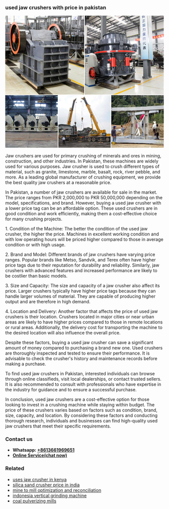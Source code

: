 <h3>used jaw crushers with price in pakistan</h3><img src='1708663789.jpg' alt=''><p>Jaw crushers are used for primary crushing of minerals and ores in mining, construction, and other industries. In Pakistan, these machines are widely used for various purposes. Jaw crusher is used to crush different types of material, such as granite, limestone, marble, basalt, rock, river pebble, and more. As a leading global manufacturer of crushing equipment, we provide the best quality jaw crushers at a reasonable price.</p><p>In Pakistan, a number of jaw crushers are available for sale in the market. The price ranges from PKR 2,000,000 to PKR 50,000,000 depending on the model, specifications, and brand. However, buying a used jaw crusher with a lower price tag can be an affordable option. These used crushers are in good condition and work efficiently, making them a cost-effective choice for many crushing projects.</p><p>1. Condition of the Machine: The better the condition of the used jaw crusher, the higher the price. Machines in excellent working condition and with low operating hours will be priced higher compared to those in average condition or with high usage.</p><p>2. Brand and Model: Different brands of jaw crushers have varying price ranges. Popular brands like Metso, Sandvik, and Terex often have higher price tags due to their reputation for durability and reliability. Similarly, jaw crushers with advanced features and increased performance are likely to be costlier than basic models.</p><p>3. Size and Capacity: The size and capacity of a jaw crusher also affect its price. Larger crushers typically have higher price tags because they can handle larger volumes of material. They are capable of producing higher output and are therefore in high demand.</p><p>4. Location and Delivery: Another factor that affects the price of used jaw crushers is their location. Crushers located in major cities or near urban areas are likely to have higher prices compared to those in remote locations or rural areas. Additionally, the delivery cost for transporting the machine to the desired location will also influence the overall price.</p><p>Despite these factors, buying a used jaw crusher can save a significant amount of money compared to purchasing a brand new one. Used crushers are thoroughly inspected and tested to ensure their performance. It is advisable to check the crusher's history and maintenance records before making a purchase.</p><p>To find used jaw crushers in Pakistan, interested individuals can browse through online classifieds, visit local dealerships, or contact trusted sellers. It is also recommended to consult with professionals who have expertise in the industry for guidance and to ensure a successful purchase.</p><p>In conclusion, used jaw crushers are a cost-effective option for those looking to invest in a crushing machine while staying within budget. The price of these crushers varies based on factors such as condition, brand, size, capacity, and location. By considering these factors and conducting thorough research, individuals and businesses can find high-quality used jaw crushers that meet their specific requirements.</p><h3>Contact us</h3><ul><li><strong>Whatsapp:&nbsp;<a href="https://wa.me/8613661969651">+8613661969651</a></strong></li><li><a href="https://swt.shibang-china.com/?git&amp;zhl&amp;used jaw crushers with price in pakistan"><strong>Online Service(chat now)</strong></a></li></ul><h3>Related</h3><ul><li><a href='uses jaw crusher in kenya.md'>uses jaw crusher in kenya</a></li><li><a href='silica sand crusher price in india.md'>silica sand crusher price in india</a></li><li><a href='mine to mill optimization and reconciliation.md'>mine to mill optimization and reconciliation</a></li><li><a href='indonesia vertical grinding machine.md'>indonesia vertical grinding machine</a></li><li><a href='coal pulverizing mills.md'>coal pulverizing mills</a></li></ul>
